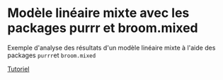 # Modèle linéaire mixte avec les packages purrr et broom.mixed

Exemple d'analyse des résultats d'un modèle linéaire mixte à l'aide des packages `purrr`et `broom.mixed`

[Tutoriel](https://lcauquil.github.io/tuto_lm_purrr_broom/tuto_lm_purrr_broom.html)

